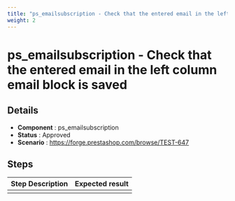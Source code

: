 ```yaml
---
title: "ps_emailsubscription - Check that the entered email in the left column email block is saved"
weight: 2
---
```


# ps_emailsubscription - Check that the entered email in the left column email block is saved
## Details
* **Component** : ps_emailsubscription
* **Status** : Approved
* **Scenario** : https://forge.prestashop.com/browse/TEST-647

## Steps
| Step Description | Expected result |
| ----- | ----- |
|  |  |